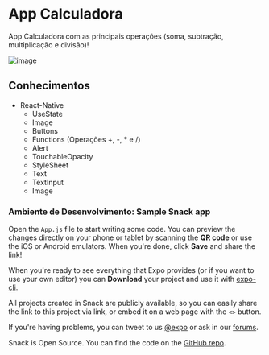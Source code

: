 # App Calculadora

App Calculadora com as principais operações (soma, subtração, multiplicação e divisão)!

![image](https://user-images.githubusercontent.com/93789218/173672498-b37aeae0-0b62-449b-bf9a-157934ab6916.png)

## Conhecimentos 

- React-Native
  - UseState
  - Image
  - Buttons
  - Functions (Operações +, -, * e /)
  - Alert
  - TouchableOpacity
  - StyleSheet
  - Text
  - TextInput
  - Image

### Ambiente de Desenvolvimento: Sample Snack app

Open the `App.js` file to start writing some code. You can preview the changes directly on your phone or tablet by scanning the **QR code** or use the iOS or Android emulators. When you're done, click **Save** and share the link!

When you're ready to see everything that Expo provides (or if you want to use your own editor) you can **Download** your project and use it with [expo-cli](https://docs.expo.io/get-started/installation).

All projects created in Snack are publicly available, so you can easily share the link to this project via link, or embed it on a web page with the `<>` button.

If you're having problems, you can tweet to us [@expo](https://twitter.com/expo) or ask in our [forums](https://forums.expo.io/c/snack).

Snack is Open Source. You can find the code on the [GitHub repo](https://github.com/expo/snack).
